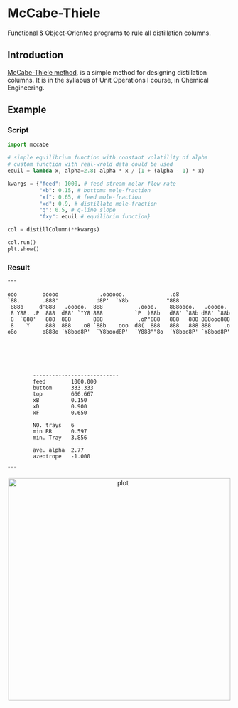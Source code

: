 # McCabe-Thiele
Functional & Object-Oriented programs to rule all distillation columns.

## Introduction
[McCabe-Thiele method](https://en.wikipedia.org/wiki/McCabe%E2%80%93Thiele_method), is a simple method for designing distillation columns. It is in the syllabus of Unit Operations I course, in Chemical Engineering.

## Example
### Script
```python
import mccabe

# simple equilibrium function with constant volatility of alpha
# custom function with real-wrold data could be used
equil = lambda x, alpha=2.8: alpha * x / (1 + (alpha - 1) * x)

kwargs = {"feed": 1000, # feed stream molar flow-rate
          "xb": 0.15, # bottoms mole-fraction
          "xf": 0.65, # feed mole-fraction
          "xd": 0.9, # distillate mole-fraction
          "q": 0.5, # q-line slope
          "fxy": equil # equilibrim function}

col = distillColumn(**kwargs)

col.run()
plt.show()
```
### Result
```
"""

ooo        ooooo             .oooooo.              .o8
`88.       .888'            d8P'  `Y8b            "888
 888b     d'888   .ooooo.  888           .oooo.    888oooo.   .ooooo.
 8 Y88. .P  888  d88' `"Y8 888          `P  )88b   d88' `88b d88' `88b
 8  `888'   888  888       888           .oP"888   888   888 888ooo888
 8    Y     888  888   .o8 `88b    ooo  d8(  888   888   888 888    .o
o8o        o888o `Y8bod8P'  `Y8bood8P'  `Y888""8o  `Y8bod8P' `Y8bod8P'






        ---------------------------
        feed        1000.000
        buttom      333.333
        top         666.667
        xB          0.150
        xD          0.900
        xF          0.650

        NO. trays   6
        min RR      0.597
        min. Tray   3.856

        ave. alpha  2.77
        azeotrope   -1.000

"""
```

<p align="center">
  <img src="https://github.com/314arhaam/macaboo/blob/main/gallery/McCabe-Thiele.png" width="500" title="plot">
</p>
